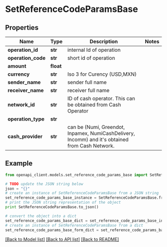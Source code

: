 # SetReferenceCodeParamsBase


## Properties
Name | Type | Description | Notes
------------ | ------------- | ------------- | -------------
**operation_id** | **str** | internal Id of operation | 
**operation_code** | **str** | short id of operation | 
**amount** | **float** |  | 
**currency** | **str** | Iso 3 for Curency (USD,MXN) | 
**sender_name** | **str** | sender full name | 
**receiver_name** | **str** | receiver full name | 
**network_id** | **str** | ID of cash operator. This can be obtained from Cash Operator | 
**operation_type** | **str** |  | 
**cash_provider** | **str** | can be (Numi, Greendot, Inpamex, NumiCashDelivery, Incomm) and it&#39;s obtained from Cash Network. | 

## Example

```python
from openapi_client.models.set_reference_code_params_base import SetReferenceCodeParamsBase

# TODO update the JSON string below
json = "{}"
# create an instance of SetReferenceCodeParamsBase from a JSON string
set_reference_code_params_base_instance = SetReferenceCodeParamsBase.from_json(json)
# print the JSON string representation of the object
print SetReferenceCodeParamsBase.to_json()

# convert the object into a dict
set_reference_code_params_base_dict = set_reference_code_params_base_instance.to_dict()
# create an instance of SetReferenceCodeParamsBase from a dict
set_reference_code_params_base_form_dict = set_reference_code_params_base.from_dict(set_reference_code_params_base_dict)
```
[[Back to Model list]](../README.md#documentation-for-models) [[Back to API list]](../README.md#documentation-for-api-endpoints) [[Back to README]](../README.md)


